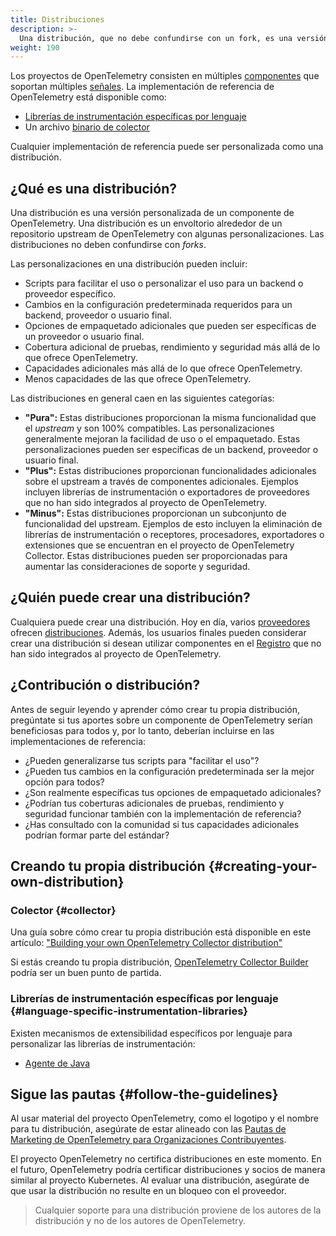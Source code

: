 ```yaml
---
title: Distribuciones
description: >-
  Una distribución, que no debe confundirse con un fork, es una versión personalizada de un componente de OpenTelemetry.
weight: 190
---
```


Los proyectos de OpenTelemetry consisten en múltiples
[componentes](../components) que soportan múltiples [señales](../signals). La
implementación de referencia de OpenTelemetry está disponible como:

- [Librerías de instrumentación específicas por lenguaje](../instrumentation)
- Un archivo [binario de colector](/docs/concepts/components/#collector)

Cualquier implementación de referencia puede ser personalizada como una
distribución.

## ¿Qué es una distribución?

Una distribución es una versión personalizada de un componente de OpenTelemetry. Una distribución es un envoltorio alrededor de un repositorio upstream de
OpenTelemetry con algunas personalizaciones. Las distribuciones no deben
confundirse con _forks_.

Las personalizaciones en una distribución pueden incluir:

- Scripts para facilitar el uso o personalizar el uso para un backend o
  proveedor específico.
- Cambios en la configuración predeterminada requeridos para un backend,
  proveedor o usuario final.
- Opciones de empaquetado adicionales que pueden ser específicas de un proveedor
  o usuario final.
- Cobertura adicional de pruebas, rendimiento y seguridad más allá de lo que
  ofrece OpenTelemetry.
- Capacidades adicionales más allá de lo que ofrece OpenTelemetry.
- Menos capacidades de las que ofrece OpenTelemetry.

Las distribuciones en general caen en las siguientes categorías:

- **"Pura":** Estas distribuciones proporcionan la misma funcionalidad que el
  _upstream_ y son 100% compatibles. Las personalizaciones generalmente mejoran
  la facilidad de uso o el empaquetado. Estas personalizaciones pueden ser
  específicas de un backend, proveedor o usuario final.
- **"Plus":** Estas distribuciones proporcionan funcionalidades adicionales
  sobre el upstream a través de componentes adicionales. Ejemplos incluyen
  librerías de instrumentación o exportadores de proveedores que no han sido
  integrados al proyecto de OpenTelemetry.
- **"Minus":** Estas distribuciones proporcionan un subconjunto de funcionalidad
  del upstream. Ejemplos de esto incluyen la eliminación de librerías de
  instrumentación o receptores, procesadores, exportadores o extensiones que se
  encuentran en el proyecto de OpenTelemetry Collector. Estas distribuciones
  pueden ser proporcionadas para aumentar las consideraciones de soporte y
  seguridad.

## ¿Quién puede crear una distribución?

Cualquiera puede crear una distribución. Hoy en día, varios
[proveedores](/ecosystem/vendors/) ofrecen
[distribuciones](/ecosystem/distributions/). Además, los usuarios finales pueden
considerar crear una distribución si desean utilizar componentes en el
[Registro](/ecosystem/registry/) que no han sido integrados al proyecto de
OpenTelemetry.

## ¿Contribución o distribución?

Antes de seguir leyendo y aprender cómo crear tu propia distribución, pregúntate
si tus aportes sobre un componente de OpenTelemetry serían beneficiosas para
todos y, por lo tanto, deberían incluirse en las implementaciones de referencia:

- ¿Pueden generalizarse tus scripts para "facilitar el uso"?
- ¿Pueden tus cambios en la configuración predeterminada ser la mejor opción
  para todos?
- ¿Son realmente específicas tus opciones de empaquetado adicionales?
- ¿Podrían tus coberturas adicionales de pruebas, rendimiento y seguridad
  funcionar también con la implementación de referencia?
- ¿Has consultado con la comunidad si tus capacidades adicionales podrían formar
  parte del estándar?

## Creando tu propia distribución {#creating-your-own-distribution}

### Colector {#collector}

Una guía sobre cómo crear tu propia distribución está disponible en este
artículo:
["Building your own OpenTelemetry Collector distribution"](https://medium.com/p/42337e994b63)

Si estás creando tu propia distribución,
[OpenTelemetry Collector Builder](https://github.com/open-telemetry/opentelemetry-collector/tree/main/cmd/builder)
podría ser un buen punto de partida.

### Librerías de instrumentación específicas por lenguaje {#language-specific-instrumentation-libraries}

Existen mecanismos de extensibilidad específicos por lenguaje para personalizar
las librerías de instrumentación:

- [Agente de Java](/docs/zero-code/java/agent/extensions)

## Sigue las pautas {#follow-the-guidelines}

Al usar material del proyecto OpenTelemetry, como el logotipo y el nombre para
tu distribución, asegúrate de estar alineado con las [Pautas de Marketing de
OpenTelemetry para Organizaciones Contribuyentes][guidelines].

El proyecto OpenTelemetry no certifica distribuciones en este momento. En el
futuro, OpenTelemetry podría certificar distribuciones y socios de manera
similar al proyecto Kubernetes. Al evaluar una distribución, asegúrate de que
usar la distribución no resulte en un bloqueo con el proveedor.

> Cualquier soporte para una distribución proviene de los autores de la
> distribución y no de los autores de OpenTelemetry.

[guidelines]: https://github.com/open-telemetry/community/blob/main/marketing-guidelines.md
